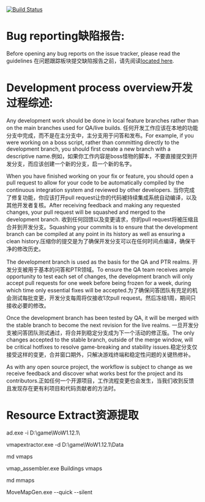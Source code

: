 [![Build Status](https://travis-ci.org/elysium-project/server.svg?branch=development)](https://travis-ci.org/elysium-project/server)

# Bug reporting缺陷报告:
Before opening any bug reports on the issue tracker, please read the guidelines 在问题跟踪板块提交缺陷报告之前，请先阅读[located here](https://github.com/elysium-project/server/blob/development/docs/).

# Development process overview开发过程综述:
Any development work should be done in local feature branches rather than on the main branches used for QA/live builds. 任何开发工作应该在本地的功能分支中完成，而不是在主分支中，主分支用于问答和发布。For example, if you were working on a boss script, rather than committing directly to the development branch, you should first create a new branch with a descriptive name.例如，如果你工作内容是boss怪物的脚本，不要直接提交到开发分支，而应该创建一个新的分支，启一个新的名字。

When you have finished working on your fix or feature, you should open a pull request to allow for your code to be automatically compiled by the continuous integration system and reviewed by other developers. 当你完成了修复功能，你应该打开pull request让你的代码被持续集成系统自动编译，以及其他开发者复核。After receiving feedback and making any requested changes, your pull request will be squashed and merged to the development branch. 收到任何回馈以及变更请求，你的pull request将被压缩且合并到开发分支。Squashing your commits is to ensure that the development branch can be compiled at any point in its history as well as ensuring a clean history.压缩你的提交是为了确保开发分支可以在任何时间点编译，确保干净的修改历史。

The development branch is used as the basis for the QA and PTR realms. 开发分支被用于基本的问答和PTR领域。To ensure the QA team receives ample opportunity to test each set of changes, the development branch will only accept pull requests for one week before being frozen for a week, during which time only essential fixes will be accepted.为了确保问答团队有充足的机会测试每批变更，开发分支每周将仅接收1次pull request。然后冻结1周，期间只接收必要的修改。

Once the development branch has been tested by QA, it will be merged with the stable branch to become the next revision for the live realms. 一旦开发分支被问答团队测试通过，将合并到稳定分支成为下一个活动的修正版。The only changes accepted to the stable branch, outside of the merge window, will be critical hotfixes to resolve game-breaking and stability issues.稳定分支仅接受这样的变更，合并窗口期外，只解决游戏终端和稳定性问题的关键热修补。

As with any open source project, the workflow is subject to change as we receive feedback and discover what works best for the project and its contributors.正如任何一个开源项目，工作流程变更也会发生，当我们收到反馈且发现存在更有利项目和代码贡献者的方法时。

# Resource Extract资源提取
ad.exe -i D:\game\WoW1.12.1\

vmapextractor.exe -d D:\game\WoW1.12.1\Data

md vmaps

vmap_assembler.exe Buildings vmaps

md mmaps

MoveMapGen.exe --quick --silent
